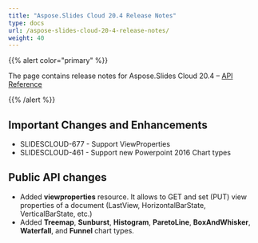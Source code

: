 ```yaml
---
title: "Aspose.Slides Cloud 20.4 Release Notes"
type: docs
url: /aspose-slides-cloud-20-4-release-notes/
weight: 40
---
```


{{% alert color="primary" %}} 

The page contains release notes for Aspose.Slides Cloud 20.4 – [API Reference](https://apireference.aspose.cloud/slides/)

{{% /alert %}} 
## **Important Changes and Enhancements**
- SLIDESCLOUD-677 - Support ViewProperties
- SLIDESCLOUD-461 - Support new Powerpoint 2016 Chart types 
## **Public API changes**
- Added **viewproperties** resource. It allows to GET and set (PUT) view properties of a document (LastView, HorizontalBarState, VerticalBarState, etc.)
- Added **Treemap**, **Sunburst**, **Histogram**, **ParetoLine**, **BoxAndWhisker**, **Waterfall**, and **Funnel** chart types.
